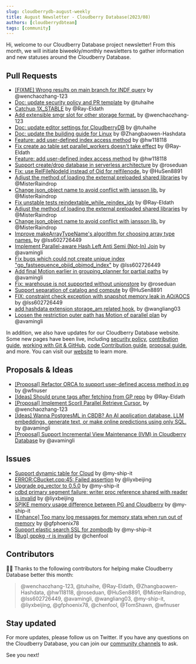 ```yaml
---
slug: cloudberrydb-august-weekly
title: August Newsletter - Cloudberry Database(2023/08)
authors: [cloudberrydbteam]
tags: [community]
---
```


Hi, welcome to our Cloudberry Database project newsletter! From this month, we will initiate biweekly/monthly newsletters to gather information and new statuses around the Cloudberry Database. 

## Pull Requests

- [[FIXME] Wrong results on main branch for INDF query](https://github.com/cloudberrydb/cloudberrydb/pull/180) by @wenchaozhang-123
- [Doc: update security policy and PR template](https://github.com/cloudberrydb/cloudberrydb/pull/176) by @tuhaihe
- [Catchup 1X_STABLE](https://github.com/cloudberrydb/cloudberrydb/pull/175) by @Ray-Eldath
- [Add extensible smgr slot for other storage format.](https://github.com/cloudberrydb/cloudberrydb/pull/173) by @wenchaozhang-123
- [Doc: update editor settings for CloudberryDB](https://github.com/cloudberrydb/cloudberrydb/pull/171) by @tuhaihe
- [Doc: update the building guide for Linux](https://github.com/cloudberrydb/cloudberrydb/pull/170) by @Zhangbaowen-Hashdata
- [Feature: add user-defined index access method](https://github.com/cloudberrydb/cloudberrydb/pull/169) by @hw118118
- [Fix create ao table set parallel_workers doesn't take effect](https://github.com/cloudberrydb/cloudberrydb/pull/168) by @Ray-Eldath
- [Feature: add user-defined index access method](https://github.com/cloudberrydb/cloudberrydb/pull/165) by @hw118118
- [Support create/drop database in serverless architecture](https://github.com/cloudberrydb/cloudberrydb/pull/163) by @roseduan
- [Fix: use RelFileNodeId instead of Oid for relfilenode.](https://github.com/cloudberrydb/cloudberrydb/pull/161) by @HuSen8891
- [Adjust the method of loading the external preloaded shared libraries](https://github.com/cloudberrydb/cloudberrydb/pull/158) by @MisterRaindrop
- [Change json_object name to avoid conflict with jansson lib.](https://github.com/cloudberrydb/cloudberrydb/pull/157) by @MisterRaindrop
- [Fix unstable tests reindextable_while_reindex_idx](https://github.com/cloudberrydb/cloudberrydb/pull/156) by @Ray-Eldath
- [Adjust the method of loading the external preloaded shared libraries](https://github.com/cloudberrydb/cloudberrydb/pull/155) by @MisterRaindrop
- [Change json_object name to avoid conflict with jansson lib.](https://github.com/cloudberrydb/cloudberrydb/pull/154) by @MisterRaindrop
- [Improve makeArrayTypeName's algorithm for choosing array type names.](https://github.com/cloudberrydb/cloudberrydb/pull/152) by @lss602726449
- [Implement Parallel-aware Hash Left Anti Semi (Not-In) Join](https://github.com/cloudberrydb/cloudberrydb/pull/149) by @avamingli
- [Fix bugs which could not create unique index "gp_fastsequence_objid_objmod_index"](https://github.com/cloudberrydb/cloudberrydb/pull/146) by @lss602726449
- [Add final Motion earlier in grouping_planner for partial paths](https://github.com/cloudberrydb/cloudberrydb/pull/142) by @avamingli
- [Fix: warehouse is not supported without unionstore](https://github.com/cloudberrydb/cloudberrydb/pull/139) by @roseduan
- [Support separation of catalog and compute](https://github.com/cloudberrydb/cloudberrydb/pull/138) by @HuSen8891
- [FIX: constraint check exception with snapshot memory leak in AO/AOCS](https://github.com/cloudberrydb/cloudberrydb/pull/136) by @lss602726449
- [add hashdata extension storage_am related hook,](https://github.com/cloudberrydb/cloudberrydb/pull/135) by @wangliang03
- [Loosen the restriction outer path has Motion of parallel plan](https://github.com/cloudberrydb/cloudberrydb/pull/134) by @avamingli

In addition, we also have updates for our Cloudberry Database website. Some new pages have been live, including [security policy](https://cloudberrydb.org/community/security), [contribution guide](https://cloudberrydb.org/contribute/how-to-contribute), [working with Git & GitHub](https://cloudberrydb.org/contribute/git), [code Contribution guide](https://cloudberrydb.org/contribute/code), [proposal guide](https://cloudberrydb.org/contribute/proposal), and more. You can visit our [website](https://cloudberrydb.org) to learn more.

## Proposals & Ideas

- [[Proposal] Refactor ORCA to support user-defined access method in pg](https://github.com/orgs/cloudberrydb/discussions/113) by @wfnuser
- [[Ideas] Should prune tags after fetching from GP repo](https://github.com/orgs/cloudberrydb/discussions/137) by @Ray-Eldath
- [[Proposal] Implement Scorll Parallel Retrieve Cursor.](https://github.com/orgs/cloudberrydb/discussions/120) by @wenchaozhang-123
- [[Ideas] Wanna PostgresML in CBDB? An AI application database. LLM embeddings, generate text, or make online predictions using only SQL.](https://github.com/orgs/cloudberrydb/discussions/114) by @avamingli
- [[Proposal] Support Incremental View Maintenance (IVM) in Cloudberry Database](https://github.com/orgs/cloudberrydb/discussions/36) by @avamingli

## Issues

- [Support dynamic table for Cloud](https://github.com/cloudberrydb/cloudberrydb/issues/179) by @my-ship-it
- [ERROR:CBucket.cpp:45: Failed assertion](https://github.com/cloudberrydb/cloudberrydb/issues/178) by @liyxbeijing
- [Upgrade pg_vector to 0.5.0](https://github.com/cloudberrydb/cloudberrydb/issues/177) by @my-ship-it
- [cdbd primary segment failure: writer proc reference shared with reader is invalid](https://github.com/cloudberrydb/cloudberrydb/issues/174) by @liyxbeijing
- [SPIKE memory usage difference between PG and Cloudberry](https://github.com/cloudberrydb/cloudberrydb/issues/164) by @my-ship-it
- [[Enhance] Too many log messages for memory stats when run out of memory](https://github.com/cloudberrydb/cloudberrydb/issues/159) by @gfphoenix78
- [Support elastic search SSL for zombodb](https://github.com/cloudberrydb/cloudberrydb/issues/153) by @my-ship-it
- [[Bug] gppkg -r is invalid](https://github.com/cloudberrydb/cloudberrydb/issues/151) by @chenfool


## Contributors

🎈️🎊️ Thanks to the following contributors for helping make Cloudberry Database better this month:
> @wenchaozhang-123, @tuhaihe, @Ray-Eldath, @Zhangbaowen-Hashdata,
@hw118118, @roseduan, @HuSen8891, @MisterRaindrop, @lss602726449,
@avamingli, @wangliang03, @my-ship-it, @liyxbeijing, @gfphoenix78,
@chenfool, @TomShawn, @wfnuser

## Stay updated

For more updates, please follow us on Twitter. If you have any questions on the Cloudberry Database, you can join our [community channels](https://cloudberrydb.org/support) to ask.

See you next!
